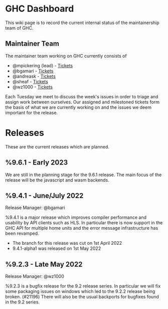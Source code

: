 # GHC Dashboard

This wiki page is to record the current internal status of the maintainership
team of GHC.

## Maintainer Team

The maintainer team working on GHC currently consists of

* @mpickering (lead) - [Tickets](https://gitlab.haskell.org/dashboard/issues?scope=all&state=opened&assignee_username=mpickering&milestone_title=Any)
* @bgamari - [Tickets](https://gitlab.haskell.org/dashboard/issues?scope=all&state=opened&assignee_username=bgamari&milestone_title=Any)
* @andreask - [Tickets](https://gitlab.haskell.org/dashboard/issues?scope=all&state=opened&assignee_username=andreask&milestone_title=Any)
* @sheaf - [Tickets](https://gitlab.haskell.org/dashboard/issues?scope=all&state=opened&assignee_username=sheaf&milestone_title=Any)
* @wz1000 - [Tickets](https://gitlab.haskell.org/dashboard/issues?scope=all&state=opened&assignee_username=wz1000&milestone_title=Any)

Each Tuesday we meet to discuss the week's issues in order to triage and assign
work between ourselves. Our assigned and milestoned tickets form the basis of what
we are currently working on and the issues we deem important for the release.

# Releases

These are the current releases which are planned.

## %9.6.1 - Early 2023

We are still in the planning stage for the 9.6.1 release. The main focus of the
release will be the javascript and wasm backends.

## %9.4.1 - June/July 2022

Release Manager: @bgamari

%9.4.1 is a major release which improves compiler performance and usability by
API clients such as HLS. In particular there is now support in the GHC API for multiple
home units and the error message infrastructure has been revamped.

* The branch for this release was cut on 1st April 2022
* 9.4.1-alpha1 was released on 1st May 2022


## %9.2.3 - Late May 2022

Release Manager: @wz1000

%9.2.3 is a bugfix release for the 9.2 release series. In particular we will
fix some packaging issues on windows which led to the 9.2.2 release being broken.
(#21196) There will also be the usual backports for bugfixes found in the 9.2 series.




